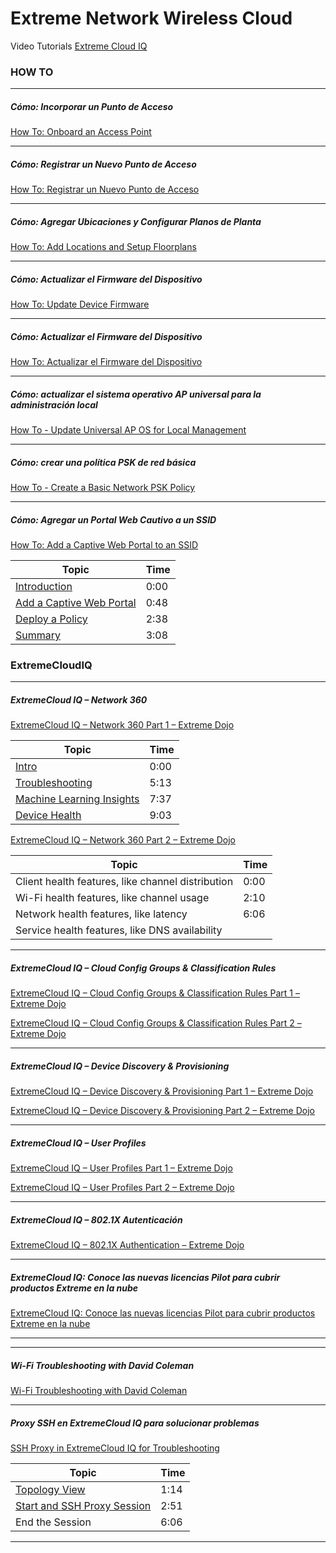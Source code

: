 # Extreme Network Wireless Cloud

Video Tutorials [Extreme Cloud IQ](https://www.youtube.com/@ExtremeNetworks/search?query=ExtremeCloud%20IQ)


### HOW TO
---
##### Cómo: Incorporar un Punto de Acceso
[How To: Onboard an Access Point](https://www.youtube.com/watch?v=DSdSF11Fscw)

---
##### Cómo: Registrar un Nuevo Punto de Acceso
[How To: Registrar un Nuevo Punto de Acceso](https://www.youtube.com/watch?v=3wkRcN2VVd8)

---
##### Cómo: Agregar Ubicaciones y Configurar Planos de Planta
[How To: Add Locations and Setup Floorplans](https://www.youtube.com/watch?v=6MAzLmOW-5Q)

---
##### Cómo: Actualizar el Firmware del Dispositivo
[How To: Update Device Firmware](https://www.youtube.com/watch?v=L0bBYafR3SM)

---
##### Cómo: Actualizar el Firmware del Dispositivo
[How To: Actualizar el Firmware del Dispositivo](https://www.youtube.com/watch?v=CFpgH7SLFxE)

---
##### Cómo: actualizar el sistema operativo AP universal para la administración local
[How To - Update Universal AP OS for Local Management](https://www.youtube.com/watch?v=uVoC-NrOuXc)

---
##### Cómo: crear una política PSK de red básica
[How To - Create a Basic Network PSK Policy](https://www.youtube.com/watch?v=vxgZWY6v25E)

---
##### Cómo: Agregar un Portal Web Cautivo a un SSID
[How To: Add a Captive Web Portal to an SSID](https://www.youtube.com/watch?v=vOcReGv34bY)

| Topic | Time |
| --- | --- |
|[Introduction](https://www.youtube.com/watch?v=vOcReGv34bY&t=0s) | 0:00 |  
|[Add a Captive Web Portal](https://www.youtube.com/watch?v=vOcReGv34bY&t=48s) | 0:48 |  
|[Deploy a Policy](https://www.youtube.com/watch?v=vOcReGv34bY&t=158s) | 2:38 |  
|[Summary](https://www.youtube.com/watch?v=vOcReGv34bY&t=188s) | 3:08 |  



### ExtremeCloudIQ
---
##### ExtremeCloud IQ – Network 360
[ExtremeCloud IQ – Network 360 Part 1 – Extreme Dojo](https://www.youtube.com/watch?v=teqQ-4O8Bc4)

| Topic | Time |
| --- | --- |
|[Intro](https://www.youtube.com/watch?v=teqQ-4O8Bc4&t=0s) | 0:00 |  
|[Troubleshooting](https://www.youtube.com/watch?v=teqQ-4O8Bc4&t=313s) | 5:13 |  
|[Machine Learning Insights](https://www.youtube.com/watch?v=teqQ-4O8Bc4&t=457s) | 7:37 |  
|[Device Health](https://www.youtube.com/watch?v=teqQ-4O8Bc4&t=543s) | 9:03 |  

[ExtremeCloud IQ – Network 360 Part 2 – Extreme Dojo](https://www.youtube.com/watch?v=P-mJR2WQ95w)

| Topic | Time |
| --- | --- |
|Client health features, like channel distribution | 0:00  |  
|Wi-Fi health features, like channel usage         | 2:10  |  
|Network health features, like latency             | 6:06  |  
|Service health features, like DNS availability    |       |  

---
##### ExtremeCloud IQ – Cloud Config Groups & Classification Rules
[ExtremeCloud IQ – Cloud Config Groups & Classification Rules Part 1 – Extreme Dojo](https://www.youtube.com/watch?v=o2-vStscASs)

[ExtremeCloud IQ – Cloud Config Groups & Classification Rules Part 2 – Extreme Dojo](https://www.youtube.com/watch?v=ejr18nhGKos&t=13s)

---
##### ExtremeCloud IQ – Device Discovery & Provisioning
[ExtremeCloud IQ – Device Discovery & Provisioning Part 1 – Extreme Dojo](https://www.youtube.com/watch?v=A_QMGEPj_Oo)

[ExtremeCloud IQ – Device Discovery & Provisioning Part 2 – Extreme Dojo](https://www.youtube.com/watch?v=Z4iACCzHUVc)

---
##### ExtremeCloud IQ – User Profiles
[ExtremeCloud IQ – User Profiles Part 1 – Extreme Dojo](https://www.youtube.com/watch?v=icuEttzkJ30)

[ExtremeCloud IQ – User Profiles Part 2 – Extreme Dojo](https://www.youtube.com/watch?v=-ethMPWDoDQ)

---
##### ExtremeCloud IQ – 802.1X Autenticación
[ExtremeCloud IQ – 802.1X Authentication – Extreme Dojo](https://www.youtube.com/watch?v=CkOvtQJtSLs)

---
##### ExtremeCloud IQ: Conoce las nuevas licencias Pilot para cubrir productos Extreme en la nube
[ExtremeCloud IQ: Conoce las nuevas licencias Pilot para cubrir productos Extreme en la nube](https://www.youtube.com/watch?v=9iTTOXI3bec)

---



---
##### Wi-Fi Troubleshooting with David Coleman
[Wi-Fi Troubleshooting with David Coleman](https://www.youtube.com/watch?v=0uJY6MQFq30)

---
##### Proxy SSH en ExtremeCloud IQ para solucionar problemas
[SSH Proxy in ExtremeCloud IQ for Troubleshooting](https://www.youtube.com/watch?v=MMYt5spcBbI&t=17s)

| Topic | Time |
| --- | --- |
  |[Topology View](https://www.youtube.com/watch?v=MMYt5spcBbI&t=74s)  | 1:14  |  
|[Start and SSH Proxy Session](https://www.youtube.com/watch?v=MMYt5spcBbI&t=171s)  | 2:51  |  
|End the Session  | 6:06  |  

---












